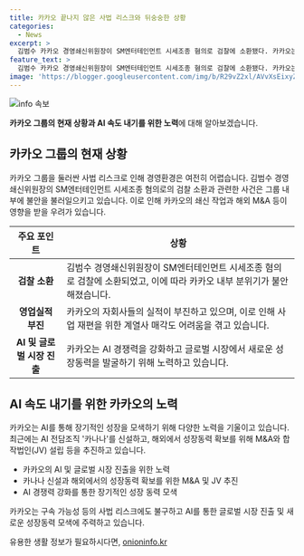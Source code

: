 ```yaml
---
title: 카카오 끝나지 않은 사법 리스크와 뒤숭숭한 상황
categories:
  - News
excerpt: >
  김범수 카카오 경영쇄신위원장이 SM엔터테인먼트 시세조종 혐의로 검찰에 소환됐다. 카카오는 지난해부터 경영 쇄신에 나섰지만 사법 리스크가 여전히 재앙으로 작용하고 있다. 카카오는 AI 속도를 내기 위해 M&A를 추진하고 있지만, 김 위원장의 구속 가능성과 사법 리스크 여파로 쇄신 작업이 제동에 걸릴 가능성이 제기되고 있다. 또한 자회사 실적 부진과 계열사 매각도 사법리스크의 영향을 받고 있으며, 이로 인해 카카오의 미래 전망에 불안이 가중되고 있다.
feature_text: >
  김범수 카카오 경영쇄신위원장이 SM엔터테인먼트 시세조종 혐의로 검찰에 소환됐다. 카카오는 지난해부터 경영 쇄신에 나섰지만 사법 리스크가 여전히 재앙으로 작용하고 있다. 카카오는 AI 속도를 내기 위해 M&A를 추진하고 있지만, 김 위원장의 구속 가능성과 사법 리스크 여파로 쇄신 작업이 제동에 걸릴 가능성이 제기되고 있다. 또한 자회사 실적 부진과 계열사 매각도 사법리스크의 영향을 받고 있으며, 이로 인해 카카오의 미래 전망에 불안이 가중되고 있다.
image: 'https://blogger.googleusercontent.com/img/b/R29vZ2xl/AVvXsEixyZcFfHzMRdzZMjFBmAUKJYCLCGyLL1o632UiGVXcaFdKo_bkvkuCioo0uUKlGfBVcT3P84aROyZIXSBEx3Aw5nCQ3pTgDom1WDC4m8eifvWiAmWEEVb4x6G_l8C0QH225ldMjyaFvpxGEBGNO37VmDTDMHGhJPq73UglMfDca1-0aw/s1600/blogspot.png'
---
```


<p><img src="https://blogger.googleusercontent.com/img/b/R29vZ2xl/AVvXsEixyZcFfHzMRdzZMjFBmAUKJYCLCGyLL1o632UiGVXcaFdKo_bkvkuCioo0uUKlGfBVcT3P84aROyZIXSBEx3Aw5nCQ3pTgDom1WDC4m8eifvWiAmWEEVb4x6G_l8C0QH225ldMjyaFvpxGEBGNO37VmDTDMHGhJPq73UglMfDca1-0aw/s1600/blogspot.png" alt="info 속보" /></p>

<p><b>카카오 그룹의 현재 상황과 AI 속도 내기를 위한 노력</b>에 대해 알아보겠습니다.</p>

<h2 data-ke-size="size26">카카오 그룹의 현재 상황</h2>

<p data-ke-size="size16">카카오 그룹을 둘러싼 사법 리스크로 인해 경영환경은 여전히 어렵습니다. 김범수 경영쇄신위원장의 SM엔터테인먼트 시세조종 혐의로의 검찰 소환과 관련한 사건은 그룹 내부에 불안을 불러일으키고 있습니다. 이로 인해 카카오의 쇄신 작업과 해외 M&A 등이 영향을 받을 우려가 있습니다.</p>

<table>
<thead>
<tr>
<th>주요 포인트</th>
<th>상황</th>
</tr>
</thead>
<tbody>
<tr>
<td style="text-align: center; height: 17px;"><b>검찰 소환</b></td>
<td>김범수 경영쇄신위원장이 SM엔터테인먼트 시세조종 혐의로 검찰에 소환되었고, 이에 따라 카카오 내부 분위기가 불안해졌습니다.</td>
</tr>
<tr>
<td style="text-align: center; height: 17px;"><b>영업실적 부진</b></td>
<td>카카오의 자회사들의 실적이 부진하고 있으며, 이로 인해 사업 재편을 위한 계열사 매각도 어려움을 겪고 있습니다.</td>
</tr>
<tr>
<td style="text-align: center; height: 17px;"><b>AI 및 글로벌 시장 진출</b></td>
<td>카카오는 AI 경쟁력을 강화하고 글로벌 시장에서 새로운 성장동력을 발굴하기 위해 노력하고 있습니다.</td>
</tr>
</tbody>
</table>

<h2 data-ke-size="size26">AI 속도 내기를 위한 카카오의 노력</h2>

<p data-ke-size="size16">카카오는 AI를 통해 장기적인 성장을 모색하기 위해 다양한 노력을 기울이고 있습니다. 최근에는 AI 전담조직 '카나나'를 신설하고, 해외에서 성장동력 확보를 위해 M&A와 합작법인(JV) 설립 등을 추진하고 있습니다.</p>

<ul>
<li>카카오의 AI 및 글로벌 시장 진출을 위한 노력</li>
<li>카나나 신설과 해외에서의 성장동력 확보를 위한 M&A 및 JV 추진</li>
<li>AI 경쟁력 강화를 통한 장기적인 성장 동력 모색</li>
</ul>

<p data-ke-size="size16">카카오는 구속 가능성 등의 사법 리스크에도 불구하고 AI를 통한 글로벌 시장 진출 및 새로운 성장동력 모색에 주력하고 있습니다.</p>
유용한 생활 정보가 필요하시다면, <a href="https://onioninfo.kr" rel="dofollow">onioninfo.kr</a>


